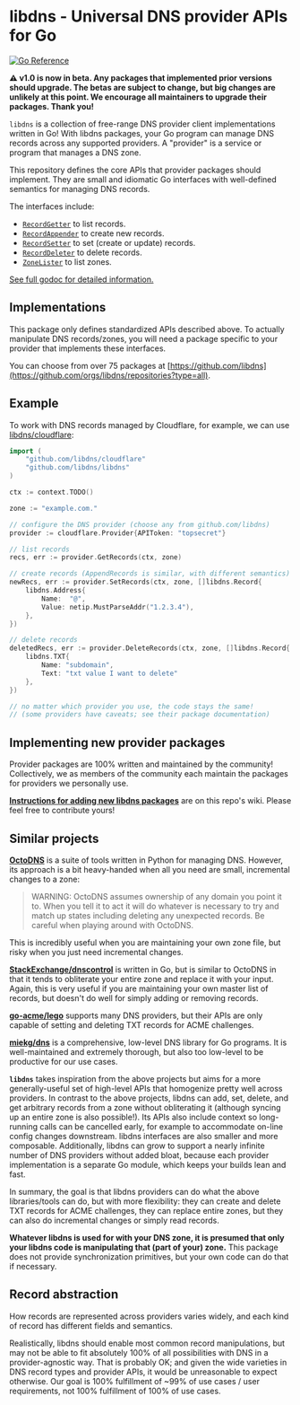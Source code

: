 libdns - Universal DNS provider APIs for Go
===========================================

[![Go Reference](https://pkg.go.dev/badge/github.com/libdns/libdns)](https://pkg.go.dev/github.com/libdns/libdns@v1.0.0-beta.1)

**⚠️ v1.0 is now in beta. Any packages that implemented prior versions should upgrade. The betas are subject to change, but big changes are unlikely at this point. We encourage all maintainers to upgrade their packages. Thank you!**

`libdns` is a collection of free-range DNS provider client implementations written in Go! With libdns packages, your Go program can manage DNS records across any supported providers. A "provider" is a service or program that manages a DNS zone.

This repository defines the core APIs that provider packages should implement. They are small and idiomatic Go interfaces with well-defined semantics for managing DNS records.

The interfaces include:

- [`RecordGetter`](https://pkg.go.dev/github.com/libdns/libdns#RecordGetter) to list records.
- [`RecordAppender`](https://pkg.go.dev/github.com/libdns/libdns#RecordAppender) to create new records.
- [`RecordSetter`](https://pkg.go.dev/github.com/libdns/libdns#RecordSetter) to set (create or update) records.
- [`RecordDeleter`](https://pkg.go.dev/github.com/libdns/libdns#RecordDeleter) to delete records.
- [`ZoneLister`](https://pkg.go.dev/github.com/libdns/libdns#ZoneLister) to list zones.

[See full godoc for detailed information.](https://pkg.go.dev/github.com/libdns/libdns@v1.0.0-beta.1)

## Implementations

This package only defines standardized APIs described above. To actually manipulate DNS records/zones, you will need a package specific to your provider that implements these interfaces.

You can choose from over 75 packages at [https://github.com/libdns](https://github.com/orgs/libdns/repositories?type=all).


## Example

To work with DNS records managed by Cloudflare, for example, we can use [libdns/cloudflare](https://pkg.go.dev/github.com/libdns/cloudflare):

```go
import (
	"github.com/libdns/cloudflare"
	"github.com/libdns/libdns"
)

ctx := context.TODO()

zone := "example.com."

// configure the DNS provider (choose any from github.com/libdns)
provider := cloudflare.Provider{APIToken: "topsecret"}

// list records
recs, err := provider.GetRecords(ctx, zone)

// create records (AppendRecords is similar, with different semantics)
newRecs, err := provider.SetRecords(ctx, zone, []libdns.Record{
	libdns.Address{
		Name:  "@",
		Value: netip.MustParseAddr("1.2.3.4"),
	},
})

// delete records
deletedRecs, err := provider.DeleteRecords(ctx, zone, []libdns.Record{
	libdns.TXT{
		Name: "subdomain",
		Text: "txt value I want to delete"
	},
})

// no matter which provider you use, the code stays the same!
// (some providers have caveats; see their package documentation)
```


## Implementing new provider packages

Provider packages are 100% written and maintained by the community! Collectively, we as members of the community each maintain the packages for providers we personally use.

**[Instructions for adding new libdns packages](https://github.com/libdns/libdns/wiki/Implementing-a-libdns-package)** are on this repo's wiki. Please feel free to contribute yours!


## Similar projects

**[OctoDNS](https://github.com/github/octodns)** is a suite of tools written in Python for managing DNS. However, its approach is a bit heavy-handed when all you need are small, incremental changes to a zone:

> WARNING: OctoDNS assumes ownership of any domain you point it to. When you tell it to act it will do whatever is necessary to try and match up states including deleting any unexpected records. Be careful when playing around with OctoDNS. 

This is incredibly useful when you are maintaining your own zone file, but risky when you just need incremental changes.

**[StackExchange/dnscontrol](https://github.com/StackExchange/dnscontrol)** is written in Go, but is similar to OctoDNS in that it tends to obliterate your entire zone and replace it with your input. Again, this is very useful if you are maintaining your own master list of records, but doesn't do well for simply adding or removing records.

**[go-acme/lego](https://github.com/go-acme/lego)** supports many DNS providers, but their APIs are only capable of setting and deleting TXT records for ACME challenges.

**[miekg/dns](https://github.com/miekg/dns)** is a comprehensive, low-level DNS library for Go programs. It is well-maintained and extremely thorough, but also too low-level to be productive for our use cases.

**`libdns`** takes inspiration from the above projects but aims for a more generally-useful set of high-level APIs that homogenize pretty well across providers. In contrast to the above projects, libdns can add, set, delete, and get arbitrary records from a zone without obliterating it (although syncing up an entire zone is also possible!). Its APIs also include context so long-running calls can be cancelled early, for example to accommodate on-line config changes downstream. libdns interfaces are also smaller and more composable. Additionally, libdns can grow to support a nearly infinite number of DNS providers without added bloat, because each provider implementation is a separate Go module, which keeps your builds lean and fast.

In summary, the goal is that libdns providers can do what the above libraries/tools can do, but with more flexibility: they can create and delete TXT records for ACME challenges, they can replace entire zones, but they can also do incremental changes or simply read records.

**Whatever libdns is used for with your DNS zone, it is presumed that only your libdns code is manipulating that (part of your) zone.** This package does not provide synchronization primitives, but your own code can do that if necessary.


## Record abstraction

How records are represented across providers varies widely, and each kind of record has different fields and semantics.

Realistically, libdns should enable most common record manipulations, but may not be able to fit absolutely 100% of all possibilities with DNS in a provider-agnostic way. That is probably OK; and given the wide varieties in DNS record types and provider APIs, it would be unreasonable to expect otherwise. Our goal is 100% fulfillment of ~99% of use cases / user requirements, not 100% fulfillment of 100% of use cases.
